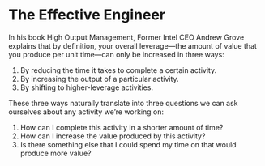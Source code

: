 # The Effective Engineer

In his book High Output Management, Former Intel CEO Andrew Grove explains that by definition, your overall leverage—the amount of value that you produce per unit time—can only be increased in three ways:
1. By reducing the time it takes to complete a certain activity.
2. By increasing the output of a particular activity.
3. By shifting to higher-leverage activities. 

These three ways naturally translate into three questions we can ask ourselves about any activity we’re working on:

1. How can I complete this activity in a shorter amount of time?
5. How can I increase the value produced by this activity?
6. Is there something else that I could spend my time on that would produce more value?